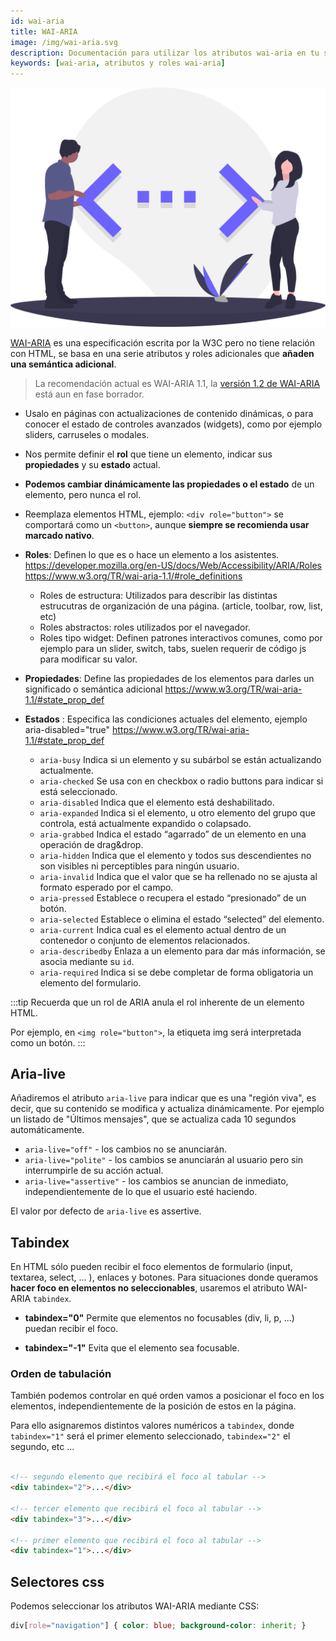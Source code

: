 ```yaml
---
id: wai-aria
title: WAI-ARIA
image: /img/wai-aria.svg
description: Documentación para utilizar los atributos wai-aria en tu sitio web
keywords: [wai-aria, atributos y roles wai-aria]
---
```


![img](/img/wai-aria.svg)

[WAI-ARIA](https://www.w3.org/WAI/standards-guidelines/aria/) es una especificación escrita por la W3C pero no tiene relación con HTML, se basa en una serie atributos y roles adicionales que **añaden una semántica adicional**. 

> La recomendación actual es WAI-ARIA 1.1, la [versión 1.2 de WAI-ARIA](https://www.w3.org/TR/wai-aria-1.2/) está aun en fase borrador.

- Usalo en páginas con actualizaciones de contenido dinámicas, o para conocer el estado de controles avanzados (widgets), como por ejemplo sliders, carruseles o modales.
- Nos permite definir el **rol** que tiene un elemento, indicar sus **propiedades** y su **estado** actual.
- **Podemos cambiar dinámicamente las propiedades o el estado** de un elemento, pero nunca el rol.
- Reemplaza elementos HTML, ejemplo: `<div role="button">` se comportará como un `<button>`, aunque **siempre se recomienda usar marcado nativo**.



- **Roles**: Definen lo que es o hace un elemento a los asistentes.
    https://developer.mozilla.org/en-US/docs/Web/Accessibility/ARIA/Roles
    https://www.w3.org/TR/wai-aria-1.1/#role_definitions

    - Roles de estructura: Utilizados para describir las distintas estrucutras de organización de una página. (article, toolbar, row, list, etc)
    - Roles abstractos: roles utilizados por el navegador.
    - Roles tipo widget: Definen patrones interactivos comunes, como por ejemplo para un slider, switch, tabs, suelen requerir de código js para modificar su valor.


- **Propiedades**: Define las propiedades de los elementos para darles un significado o semántica adicional
    https://www.w3.org/TR/wai-aria-1.1/#state_prop_def

- **Estados** : Especifica las condiciones actuales del elemento, ejemplo aria-disabled="true"
    https://www.w3.org/TR/wai-aria-1.1/#state_prop_def

    - `aria-busy` Indica si un elemento y su subárbol se están actualizando actualmente.
    - `aria-checked` Se usa con en checkbox o radio buttons para indicar si está seleccionado.
    - `aria-disabled` Indica que el elemento está deshabilitado.
    - `aria-expanded` Indica si el elemento, u otro elemento del grupo que controla, está actualmente expandido o colapsado.
    - `aria-grabbed` Indica el estado “agarrado” de un elemento en una operación de drag&drop.
    - `aria-hidden` Indica que el elemento y todos sus descendientes no son visibles ni perceptibles para ningún usuario.
    - `aria-invalid` Indica que el valor que se ha rellenado no se ajusta al formato esperado por el campo.
    - `aria-pressed` Establece o recupera el estado “presionado” de un botón.
    - `aria-selected` Establece o elimina el estado “selected” del elemento.
    - `aria-current` Indica cual es el elemento actual dentro de un contenedor o conjunto de elementos relacionados.
    - `aria-describedby` Enlaza a un elemento para dar más información, se asocia mediante su `id`.
    - `aria-required` Indica si se debe completar de forma obligatoria un elemento del formulario.

:::tip
Recuerda que un rol de ARIA anula el rol inherente de un elemento HTML.

Por ejemplo, en `<img role="button">`, la etiqueta img será interpretada como un botón.
::: 


## Aria-live

Añadiremos el atributo `aria-live`  para indicar que es una "región viva", es decir, que su contenido se modifica y actualiza dinámicamente. Por ejemplo un listado de "Últimos mensajes", que se actualiza cada 10 segundos automáticamente.

- `aria-live="off"` - los cambios no se anunciarán.
- `aria-live="polite"` - los cambios se anunciarán al usuario pero sin interrumpirle de su acción actual.
- `aria-live="assertive"` - los cambios se anuncian de inmediato, independientemente de lo que el usuario esté haciendo. 

El valor por defecto de `aria-live` es assertive.

## Tabindex

En HTML sólo pueden recibir el foco elementos de formulario (input, textarea, select, ... ), enlaces y botones. Para situaciones donde queramos **hacer foco en elementos no seleccionables**, usaremos el atributo WAI-ARIA `tabindex`.

- **tabindex="0"**
    Permite que elementos no focusables (div, li, p, ...) puedan recibir el foco.

- **tabindex="-1"**
    Evita que el elemento sea focusable.

### Orden de tabulación

También podemos controlar en qué orden vamos a posicionar el foco en los elementos, independientemente de la posición de estos en la página.

Para ello asignaremos distintos valores numéricos a `tabindex`, donde `tabindex="1"` será el primer elemento seleccionado, `tabindex="2"` el segundo, etc ...

```html

<!-- segundo elemento que recibirá el foco al tabular -->
<div tabindex="2">...</div>

<!-- tercer elemento que recibirá el foco al tabular -->
<div tabindex="3">...</div>

<!-- primer elemento que recibirá el foco al tabular -->
<div tabindex="1">...</div>
```


## Selectores css

Podemos seleccionar los atributos WAI-ARIA mediante CSS:


```css
div[role="navigation"] { color: blue; background-color: inherit; }
```

